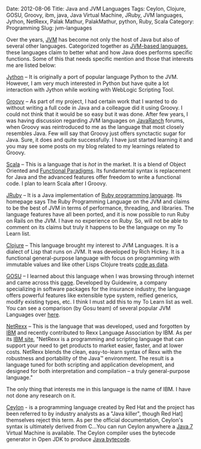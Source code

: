 ﻿Date: 2012-08-06
Title: Java and JVM Languages
Tags: Ceylon, Clojure, GOSU, Groovy, ibm, java, Java Virtual Machine, JRuby, JVM languages, Jython, NetRexx, Palak Mathur, PalakMathur, python, Ruby, Scala
Category: Programming
Slug: jvm-languages


Over the years, [JVM](http://en.wikipedia.org/wiki/Java_Virtual_Machine "Java Virtual Machine") has become not only the host of Java but also of several other languages. Categorized together as [JVM-based languages](http://en.wikipedia.org/wiki/List_of_JVM_languages), these languages claim to better what and how Java does performs specific functions. Some of this that needs specific mention and those that interests me are listed below:

[Jython](http://www.jython.org/ "Jython") – It is originally a port of popular language Python to the JVM. However, I am very much interested in Python but have quite a lot interaction with Jython while working with WebLogic Scripting Tool.

[Groovy](http://groovy.codehaus.org/ "Groovy") – As part of my project, I had certain work that I wanted to do without writing a full code in Java and a colleague did it using Groovy. I could not think that it would be so easy but it was done. After few years, I was having discussion regarding JVM languages on [JavaRanch](www.coderanch.com/forums) forums, when Groovy was reintroduced to me as the language that most closely resembles Java. Few will say that Groovy just offers synctactic sugar for Java. Sure, it does and quite successfully. I have just started learning it and you may see some posts on my blog related to my learnings related to Groovy.

[Scala](http://scala-lang.org "Scala") – This is a language that is *hot* in the market. It is a blend of Object Oriented and [Functional Paradigms](http://en.wikipedia.org/wiki/Functional_programming ). Its fundamental syntax is replacement for Java and the advanced features offer freedom to write a functional code. I plan to learn Scala after I Groovy.

[JRuby](http://jruby.org "JRuby") – It is a Java implementation of [Ruby programming language](http://www.ruby-lang.org/ "Ruby"). Its homepage says The Ruby Programming Language on the JVM and claims to be the best of JVM in terms of performance, threading, and libraries. The language features have all been ported, and it is now possible to run Ruby on Rails on the JVM. I have no experience on Ruby. So, will not be able to comment on its claims but truly it happens to be the language on my To Learn list.

[Clojure](http://clojure.org/ "Clojure") – This language brought my interest to JVM Languages. It is a dialect of Lisp that runs on JVM. It was developed by Rich Hickey.  It is a functional general-purpose language with focus on programming with immutable values and like other Lisps Clojure treats [code as data](http://en.wikipedia.org/wiki/Homoiconicity "Code as Data").

[GOSU](http://gosu-lang.org/ "GOSU") – I learned about this language when I was browsing through internet and came across this [page](http://www.drdobbs.com/open-source/language-of-the-month-gosu/231001429).  Developed by Guidewire, a company specializing in software packages for the insurance industry, the language offers powerful features like extensible type system, reified generics, modify existing types, etc. I think I must add this to my To Learn list as well. You can see a comparison (by Gosu team) of several popular JVM Languages over [here](http://gosu-lang.org/compare.html).

[NetRexx](http://ec2-67-202-36-54.compute-1.amazonaws.com/) – This is the language that was developed, used and forgotten by [IBM](http://www.ibm.com) and recently contributed to Rexx Language Association by IBM. As per its [IBM site](http://www-01.ibm.com/software/awdtools/netrexx/), 
"NetRexx is a programming and scripting language that can support your need to get products to market easier, faster, and at lower costs. NetRexx blends the clean, easy-to-learn syntax of Rexx with the robustness and portability of the Java™ environment. The result is a language tuned for both scripting and application development, and designed for both interpretation and compilation – a truly general-purpose language." 

The only thing that interests me in this language is the name of IBM. I have not done any research on it.

[Ceylon](http://ceylon-lang.org) - is a programming language created by Red Hat and the project has been referred to by industry analysts as a "Java killer", though Red Hat] themselves reject this term. As per the official documentation, Ceylon's syntax is ultimately derived from C...You can run Ceylon anywhere a [Java 7](http://en.wikipedia.org/wiki/Java_version_history) Virtual Machine is available. The Ceylon compiler uses the bytecode generator in Open JDK to produce [Java bytecode](http://en.wikipedia.org/wiki/Java_bytecode).
